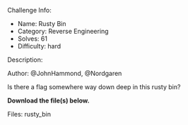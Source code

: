
Challenge Info:
 - Name: Rusty Bin
 - Category: Reverse Engineering    
 - Solves: 61
 - Difficulty: hard


 Description:

 Author: @JohnHammond, @Nordgaren  
  
Is there a flag somewhere way down deep in this rusty bin?   
  
 **Download the file(s) below.**


 Files: rusty_bin
